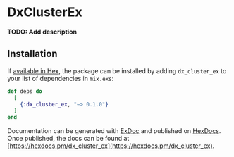 # DxClusterEx

**TODO: Add description**

## Installation

If [available in Hex](https://hex.pm/docs/publish), the package can be installed
by adding `dx_cluster_ex` to your list of dependencies in `mix.exs`:

```elixir
def deps do
  [
    {:dx_cluster_ex, "~> 0.1.0"}
  ]
end
```

Documentation can be generated with [ExDoc](https://github.com/elixir-lang/ex_doc)
and published on [HexDocs](https://hexdocs.pm). Once published, the docs can
be found at [https://hexdocs.pm/dx_cluster_ex](https://hexdocs.pm/dx_cluster_ex).

